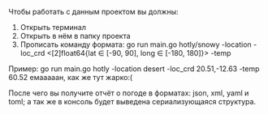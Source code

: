 Чтобы работать с данным проектом вы должны:

1) Открыть терминал
2) Открыть в нём в папку проекта
3) Прописать команду формата: go run main.go hotly/snowy -location <string> -loc_crd <[2]float64{lat ∈ [-90, 90], long ∈ [-180, 180]}> -temp <float64> <any comments you want>

Пример: go run main.go hotly -location desert -loc_crd 20.51,-12.63 -temp 60.52 емааааан, как же тут жарко:(

После чего вы получите отчёт о погоде в форматах: json, xml, yaml и toml; а так же в консоль будет выведена сериализующаяся структура.
